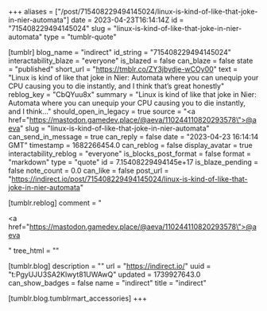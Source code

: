 +++
aliases = ["/post/715408229494145024/linux-is-kind-of-like-that-joke-in-nier-automata"]
date = 2023-04-23T16:14:14Z
id = "715408229494145024"
slug = "linux-is-kind-of-like-that-joke-in-nier-automata"
type = "tumblr-quote"

[tumblr]
blog_name = "indirect"
id_string = "715408229494145024"
interactability_blaze = "everyone"
is_blazed = false
can_blaze = false
state = "published"
short_url = "https://tmblr.co/ZY3jbydje-wCOy00"
text = "Linux is kind of like that joke in Nier: Automata where you can unequip your CPU causing you to die instantly, and I think that&rsquo;s great honestly"
reblog_key = "CbQYuu8x"
summary = "Linux is kind of like that joke in Nier: Automata where you can unequip your CPU causing you to die instantly, and I think..."
should_open_in_legacy = true
source = "<a href=\"https://mastodon.gamedev.place/@aeva/110244110820293578\">@aeva</a>"
slug = "linux-is-kind-of-like-that-joke-in-nier-automata"
can_send_in_message = true
can_reply = false
date = "2023-04-23 16:14:14 GMT"
timestamp = 1682266454.0
can_reblog = false
display_avatar = true
interactability_reblog = "everyone"
is_blocks_post_format = false
format = "markdown"
type = "quote"
id = 7.15408229494145e+17
is_blaze_pending = false
note_count = 0.0
can_like = false
post_url = "https://indirect.io/post/715408229494145024/linux-is-kind-of-like-that-joke-in-nier-automata"

[tumblr.reblog]
comment = "<p><a href=\"https://mastodon.gamedev.place/@aeva/110244110820293578\">@aeva</a></p>"
tree_html = ""

[tumblr.blog]
description = ""
url = "https://indirect.io/"
uuid = "t:PgyUJU3SA2Klwyt81UWAwQ"
updated = 1739927643.0
can_show_badges = false
name = "indirect"
title = "indirect"

[tumblr.blog.tumblrmart_accessories]
+++
